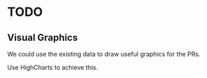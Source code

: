 TODO
====


## Visual Graphics

We could use the existing data to draw useful graphics for the PRs.

Use HighCharts to achieve this.